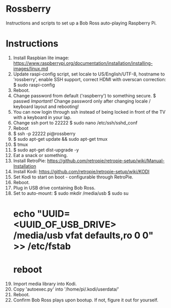 # Rossberry
Instructions and scripts to set up a Bob Ross auto-playing Raspberry Pi.

# Instructions
1. Install Raspbian lite image:
   https://www.raspberrypi.org/documentation/installation/installing-images/linux.md
2. Update raspi-config script,
          set locale to US/English/UTF-8,
          hostname to 'rossberry',
          enable SSH support,
          correct HDMI with overscan correction:
   $ sudo raspi-config
3. Reboot.
4. Change password from default ('raspberry') to something secure.
   $ passwd
   *Important!* Change password only after changing locale / keyboard layout and rebooting!
5. You can now login through ssh instead of being locked in front of the TV
   with a keyboard in your lap.
6. Change ssh port to 22222
   $ sudo nano /etc/ssh/sshd_conf
7. Reboot
8. $ ssh -p 22222 pi@rossberry
9. $ sudo apt-get update && sudo apt-get tmux
10. $ tmux
11. $ sudo apt-get dist-upgrade -y
12. Eat a snack or something.
13. Install RetroPie:
    https://github.com/retropie/retropie-setup/wiki/Manual-Installation
14. Install Kodi:
    https://github.com/retropie/retropie-setup/wiki/KODI
15. Set Kodi to start on boot - configurable through RetroPie.
16. Reboot.
17. Plug in USB drive containing Bob Ross.
18. Set to auto-mount:
    $ sudo mkdir /media/usb
    $ sudo su
    # echo "UUID=<UUID_OF_USB_DRIVE> /media/usb vfat defaults,ro 0 0" >> /etc/fstab
    # reboot
19. Import media library into Kodi.
20. Copy 'autoexec.py' into '/home/pi/.kodi/userdata/'
21. Reboot.
22. Confirm Bob Ross plays upon bootup. If not, figure it out for yourself.

